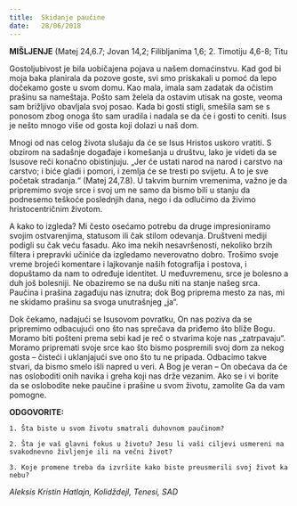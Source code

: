 ```yaml
---
title:  Skidanje paučine
date:   28/06/2018
---
```


**MIŠLJENJE** (Matej 24,6.7; Jovan 14,2; Filibljanima 1,6; 2. Timotiju 4,6-8; Titu

Gostoljubivost je bila uobičajena pojava u našem domaćinstvu. Kad god bi moja baka planirala da pozove goste, svi smo priskakali u pomoć da lepo dočekamo goste u svom domu. Kao mala, imala sam zadatak da očistim prašinu sa nameštaja. Pošto sam želela da ostavim utisak na goste, veoma sam brižljivo obavljala svoj posao. Kada bi gosti stigli, smešila sam se s ponosom zbog onoga što sam uradila i nadala se da će i gosti to ceniti. Isus je nešto mnogo više od gosta koji dolazi u naš dom.

Mnogi od nas celog života slušaju da će se Isus Hristos uskoro vratiti. S obzirom na sadašnje događaje i komešanja u društvu, lako je videti da se Isusove reči konačno obistinjuju. „Jer će ustati narod na narod i carstvo na carstvo; i biće gladi i pomori, i zemlja će se tresti po svijetu. A to je sve početak stradanja.“ (Matej 24,7.8).  U takvim burnim vremenima, važno je da pripremimo svoje srce i svoj um ne samo da bismo bili u stanju da podnesemo teškoće poslednjih dana, nego i da odlučimo  da živimo hristocentričnim životom.

A kako to izgleda? Mi često osećamo potrebu da druge impresioniramo svojim ostvarenjima, statusom ili čak stilom odevanja. Društveni mediji podigli su čak veću fasadu. Ako ima nekih nesavršenosti, nekoliko brzih filtera i prepravki učiniće da izgledamo neverovatno dobro. Trošimo svoje vreme brojeći komentare i lajkovanje naših fotografija i postova, i dopuštamo da nam to određuje identitet. U međuvremenu, srce je bolesno a duh još bolesniji. Ne obaziremo se na dušu niti na stanje našeg srca. Paučina i prašina zagađuju nas iznutra; dok Bog priprema mesto za nas, mi ne skidamo prašinu sa svoga unutrašnjeg „ja“.

Dok čekamo, nadajući se Isusovom povratku, On nas poziva da se pripremimo odbacujući ono što nas sprečava da priđemo što bliže Bogu. Moramo biti pošteni prema sebi kad je reč o stvarima koje nas „zatrpavaju“. Moramo pripremati svoje srce kao što bismo pospremili svoj dom za nekog gosta – čisteći i uklanjajući sve ono što tu ne pripada. Odbacimo takve stvari, da bismo smelo išli napred u veri. A Bog je veran – On obećava da će nas osloboditi onih navika i greha koji nas drže vezanim. Ako se i vi borite da se oslobodite neke paučine i prašine u svom životu, zamolite Ga da vam pomogne.

**ODGOVORITE:**

`1. Šta biste u svom životu smatrali duhovnom paučinom?`

`2. Šta je vaš glavni fokus u životu? Jesu li vaši ciljevi usmereni na svakodnevno življenje ili na večni život?`

`3. Koje promene treba da izvršite kako biste preusmerili svoj život ka nebu?`

*Aleksis Kristin Hatlajn, Kolidždejl, Tenesi, SAD*
